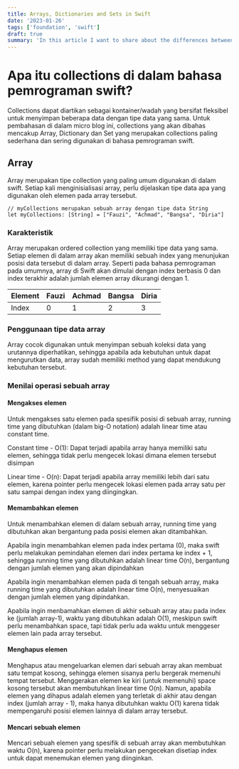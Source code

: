 ```yaml
---
title: Arrays, Dictionaries and Sets in Swift
date: '2023-01-26'
tags: ['foundation', 'swift']
draft: true
summary: 'In this article I want to share about the differences between array, dictionary, and set based on its purpose, performance and memory usage'
---
```


# Apa itu collections di dalam bahasa pemrograman swift?

Collections dapat diartikan sebagai kontainer/wadah yang bersifat fleksibel untuk menyimpan beberapa data dengan tipe data yang sama. Untuk pembahasan di dalam micro blog ini, collections yang akan dibahas mencakup Array, Dictionary dan Set yang merupakan collections paling sederhana dan sering digunakan di bahasa pemrograman swift.

## Array

Array merupakan tipe collection yang paling umum digunakan di dalam swift. Setiap kali menginisialisasi array, perlu dijelaskan tipe data apa yang digunakan oleh elemen pada array tersebut.

```
// myCollections merupakan sebuah array dengan tipe data String
let myCollections: [String] = ["Fauzi", "Achmad", "Bangsa", "Diria"]
```

### Karakteristik

Array merupakan ordered collection yang memiliki tipe data yang sama. Setiap elemen di dalam array akan memiliki sebuah index yang menunjukan posisi data tersebut di dalam array. Seperti pada bahasa pemrograman pada umumnya, array di Swift akan dimulai dengan index berbasis 0 dan index terakhir adalah jumlah elemen array dikurangi dengan 1.

| Element | Fauzi | Achmad | Bangsa | Diria |
| ------- | ----- | ------ | ------ | ----- |
| Index   | 0     | 1      | 2      | 3     |

### Penggunaan tipe data array

Array cocok digunakan untuk menyimpan sebuah koleksi data yang urutannya diperhatikan, sehingga apabila ada kebutuhan untuk dapat mengurutkan data, array sudah memiliki method yang dapat mendukung kebutuhan tersebut.

### Menilai operasi sebuah array

#### Mengakses elemen

Untuk mengakses satu elemen pada spesifik posisi di sebuah array, running time yang dibutuhkan (dalam big-O notation) adalah linear time atau constant time.

Constant time - O(1): Dapat terjadi apabila array hanya memiliki satu elemen, sehingga tidak perlu mengecek lokasi dimana elemen tersebut disimpan

Linear time - O(n): Dapat terjadi apabila array memiliki lebih dari satu elemen, karena pointer perlu mengecek lokasi elemen pada array satu per satu sampai dengan index yang diingingkan.

#### Memambahkan elemen

Untuk menambahkan elemen di dalam sebuah array, running time yang dibutuhkan akan bergantung pada posisi elemen akan ditambahkan.

Apabila ingin menambahkan elemen pada index pertama (0), maka swift perlu melakukan pemindahan elemen dari index pertama ke index + 1, sehingga running time yang dibutuhkan adalah linear time O(n), bergantung dengan jumlah elemen yang akan dipindahkan

Apabila ingin menambahkan elemen pada di tengah sebuah array, maka running time yang dibutuhkan adalah linear time O(n), menyesuaikan dengan jumlah elemen yang dipindahkan.

Apabila ingin menbamahkan elemen di akhir sebuah array atau pada index ke (jumlah array-1), waktu yang dibutuhkan adalah O(1), meskipun swift perlu menambahkan space, tapi tidak perlu ada waktu untuk menggeser elemen lain pada array tersebut.

#### Menghapus elemen

Menghapus atau mengeluarkan elemen dari sebuah array akan membuat satu tempat kosong, sehingga elemen sisanya perlu bergerak memenuhi tempat tersebut. Menggerakan elemen ke kiri (untuk memenuhi) space kosong tersebut akan membutuhkan linear time O(n). Namun, apabila elemen yang dihapus adalah elemen yang terletak di akhir atau dengan index (jumlah array - 1), maka hanya dibutuhkan waktu O(1) karena tidak mempengaruhi posisi elemen lainnya di dalam array tersebut.

#### Mencari sebuah elemen

Mencari sebuah elemen yang spesifik di sebuah array akan membutuhkan waktu O(n), karena pointer perlu melakukan pengecekan disetiap index untuk dapat menemukan elemen yang diinginkan.
